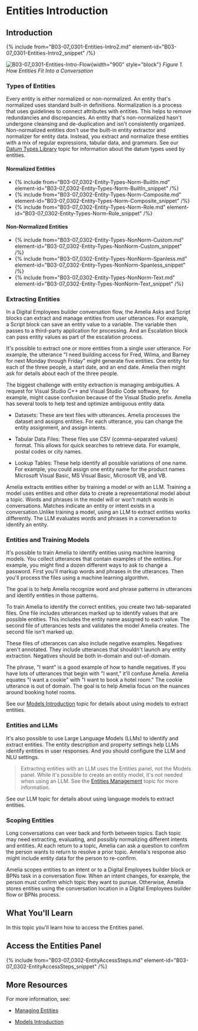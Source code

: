 # Entities Introduction

## Introduction

{% include from="B03-07_0301-Entities-Intro2.md" element-id="B03-07_0301-Entities-Intro2_snippet" /%}

![B03-07_0301-Entities-Intro-Flow](B03-07_0301-Entities-Intro-Flow.png){width="900" style="block"}
*Figure 1. How Entities Fit Into a Conversation*

### Types of Entities

Every entity is either normalized or non-normalized. An entity that's normalized uses standard built-in definitions. Normalization is a process that uses guidelines to connect attributes with entities. This helps to remove redundancies and discrepancies. An entity that's non-normalized hasn't undergone cleansing and de-duplication and isn't consistently organized. Non-normalized entities don't use the built-in entity extractor and normalizer for entity data. Instead, you extract and normalize these entities with a mix of regular expressions, tabular data, and grammars. See our [Datum Types Library](B03-07_0101-Datum-Types-Library.md) topic for information about the datum types used by entities.

#### Normalized Entities

* {% include from="B03-07_0302-Entity-Types-Norm-BuiltIn.md" element-id="B03-07_0302-Entity-Types-Norm-BuiltIn_snippet" /%}
* {% include from="B03-07_0302-Entity-Types-Norm-Composite.md" element-id="B03-07_0302-Entity-Types-Norm-Composite_snippet" /%}
* {% include from="B03-07_0302-Entity-Types-Norm-Role.md" element-id="B03-07_0302-Entity-Types-Norm-Role_snippet" /%}

#### Non-Normalized Entities

* {% include from="B03-07_0302-Entity-Types-NonNorm-Custom.md" element-id="B03-07_0302-Entity-Types-NonNorm-Custom_snippet" /%}
* {% include from="B03-07_0302-Entity-Types-NonNorm-Spanless.md" element-id="B03-07_0302-Entity-Types-NonNorm-Spanless_snippet" /%}
* {% include from="B03-07_0302-Entity-Types-NonNorm-Text.md" element-id="B03-07_0302-Entity-Types-NonNorm-Text_snippet" /%}

### Extracting Entities

In a Digital Employees builder conversation flow, the Amelia Asks and Script blocks can extract and manage entities from user utterances. For example, a Script block can save an entity value to a variable. The variable then passes to a third-party application for processing. And an Escalation block can pass entity values as part of the escalation process.

It's possible to extract one or more entities from a single user utterance. For example, the utterance "I need building access for Fred, Wilma, and Barney for next Monday through Friday" might generate five entities. One entity for each of the three people, a start date, and an end date. Amelia then might ask for details about each of the three people.

The biggest challenge with entity extraction is managing ambiguities. A request for Visual Studio C++ and Visual Studio Code software, for example, might cause confusion because of the Visual Studio prefix. Amelia has several tools to help test and optimize ambiguous entity data.

* Datasets: These are text files with utterances. Amelia processes the dataset and assigns entities. For each utterance, you can change the entity assignment, and assign intents.

* Tabular Data Files: These files use CSV (comma-separated values) format. This allows for quick searches to retrieve data. For example, postal codes or city names.

* Lookup Tables: These help identify all possible variations of one name. For example, you could assign one entity name for the product names Microsoft Visual Basic, MS Visual Basic, Microsoft VB, and VB.

Amelia extracts entities either by training a model or with an LLM. Training a model uses entities and other data to create a representational model about a topic. Words and phrases in the model will or won't match words in conversations. Matches indicate an entity or intent exists in a conversation.Unlike training a model, using an LLM to extract entities works differently. The LLM evaluates words and phrases in a conversation to identify an entity.

### Entities and Training Models

It's possible to train Amelia to identify entities using machine learning models. You collect utterances that contain examples of the entities. For example, you might find a dozen different ways to ask to change a password. First you'll markup words and phrases in the utterances. Then you'll process the files using a machine learning algorithm.

The goal is to help Amelia recognize word and phrase patterns in utterances and identify entities in those patterns.

To train Amelia to identify the correct entities, you create two tab-separated files. One file includes utterances marked up to identify values that are possible entities. This includes the entity name assigned to each value. The second file of utterances tests and validates the model Amelia creates. The second file isn't marked up.

These files of utterances can also include negative examples. Negatives aren't annotated. They include utterances that shouldn't launch any entity extraction. Negatives should be both in-domain and out-of-domain.

The phrase, "I want" is a good example of how to handle negatives. If you have lots of utterances that begin with "I want," it'll confuse Amelia. Amelia equates "I want a cookie" with "I want to book a hotel room." The cookie utterance is out of domain. The goal is to help Amelia focus on the nuances around booking hotel rooms.

See our [Models Introduction](B03-07-NLU-Comprehension_B03-07_0701-Models-Intro.md) topic for details about using models to extract entities.

### Entities and LLMs

It's also possible to use Large Language Models (LLMs) to identify and extract entities. The entity description and property settings help LLMs identify entities in user responses. And you should configure the LLM and NLU settings.

> Extracting entities with an LLM uses the Entities panel, not the Models panel. While it's possible to create an entity model, it's not needed when using an LLM. See the [Entities Management](B03-07_0302-Entities-Management.md) topic for more information.

See our LLM topic for details about using language models to extract entities.

### Scoping Entities

Long conversations can veer back and forth between topics. Each topic may need extracting, evaluating, and possibly normalizing different intents and entities. At each return to a topic, Amelia can ask a question to confirm the person wants to return to resolve a prior topic. Amelia's response also might include entity data for the person to re-confirm.

Amelia scopes entities to an intent or to a Digital Employees builder block or BPNs task in a conversation flow. When an intent changes, for example, the person must confirm which topic they want to pursue. Otherwise, Amelia stores entities using the conversation location in a Digital Employees builder flow or BPNs process.

## What You'll Learn

In this topic you'll learn how to access the Entities panel.

## Access the Entities Panel

{% include from="B03-07_0302-EntityAccessSteps.md" element-id="B03-07_0302-EntityAccessSteps_snippet" /%}

## More Resources

For more information, see:

* [Managing Entities](B03-07_0302-Entities-Management.md)

* [Models Introduction](B03-07-NLU-Comprehension_B03-07_0701-Models-Intro.md)


